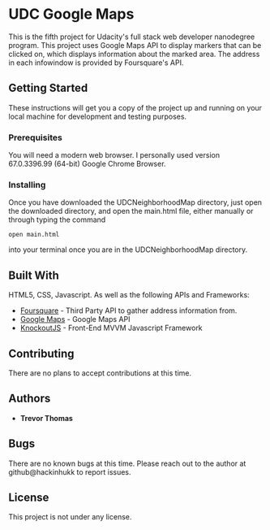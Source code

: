 # UDC Google Maps

This is the fifth project for Udacity's full stack web developer nanodegree program.  This project uses Google Maps API to display markers that can be clicked on, which displays information about the marked area.  The address in each infowindow is provided by Foursquare's API.  



## Getting Started
These instructions will get you a copy of the project up and running on your local machine for development and testing purposes.

### Prerequisites

You will need a modern web browser.  I personally used version 67.0.3396.99 (64-bit) Google Chrome Browser.

### Installing

Once you have downloaded the UDCNeighborhoodMap directory, just open the downloaded directory, and open the main.html file, either manually or through typing the command
```
open main.html
```
into your terminal once you are in the UDCNeighborhoodMap directory.



## Built With
HTML5, CSS, Javascript.  As well as the following APIs and Frameworks:

* [Foursquare](https://developer.foursquare.com/) - Third Party API to gather address information from.
* [Google Maps](https://developers.google.com/maps/documentation/javascript/tutorial) - Google Maps API
* [KnockoutJS](http://knockoutjs.com/) - Front-End MVVM Javascript  Framework

## Contributing

There are no plans to accept contributions at this time.

## Authors

* **Trevor Thomas**


## Bugs

There are no known bugs at this time.  Please reach out to the author at github@hackinhukk to report issues.

## License

This project is not under any license.
